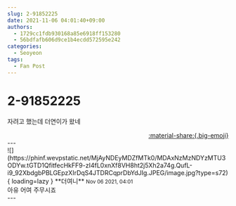 ```yaml
---
slug: 2-91852225
date: 2021-11-06 04:01:40+09:00
authors:
  - 1729cc1fdb930168a85e6918ff153280
  - 56bdfafb606d9ce1b4ecdd572595e242
categories:
  - Seoyeon
tags:
  - Fan Post
---
```


# 2-91852225

<div class="post-container" markdown="1">
<div class="content-container md-sidebar__scrollwrap" markdown="1">

자려고 했는데 더연이가 왔네

</div>
</div>

<div style="text-align: right;" markdown="1">
<a href="https://weverse.io/fromis9/fanpost/2-91852225" style="text-align: right;">:material-share:{.big-emoji}</a>
</div>
---

<div class="comments-container md-sidebar__scrollwrap" markdown="1">
<div class="comment" markdown="1">
<div class='id-container' markdown="1">
![](https://phinf.wevpstatic.net/MjAyNDEyMDZfMTk0/MDAxNzMzNDYzMTU3ODYw.tGTD1QfitfecHkFF9-zI4fL0xnXf8VH8ht2j5Xh2a74g.QufL-i9_92XbdgbPBLGEpzXIrDqS4JTDRCqprDbYdJIg.JPEG/image.jpg?type=s72){ loading=lazy }
**<span class="artist">더여니</span>** <small>Nov 06 2021, 04:01</small><br>
</div>
<div class='comment-body' markdown="1">
아유 어여 주무시죠
</div>
</div>
</div>
---
